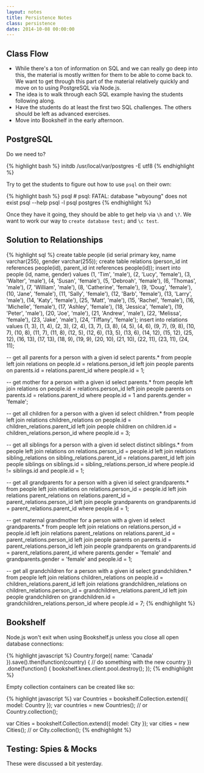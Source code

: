 ```yaml
---
layout: notes
title: Persistence Notes
class: persistence
date: 2014-10-08 00:00:00
---
```


## Class Flow

- While there's a ton of information on SQL and we can really go deep into
this, the material is mostly written for them to be able to come back to. We
want to get through this part of the material relatively quickly and move on
to using PostgreSQL via Node.js.
- The idea is to walk through each SQL example having the students following
along.
- Have the students do at least the first two SQL challenges. The others should
be left as advanced exercises.
- Move into Bookshelf in the early afternoon.

## PostgreSQL

Do we need to?

{% highlight bash %}
initdb /usr/local/var/postgres -E utf8
{% endhighlight %}

Try to get the students to figure out how to use `psql` on their own:

{% highlight bash %}
psql # psql: FATAL:  database "wbyoung" does not exist
psql --help
psql -l
psql postgres
{% endhighlight %}

Once they have it going, they should be able to get help via `\h` and `\?`. We
want to work our way to `create database test;` and `\c test`.

## Solution to Relationships

{% highlight sql %}
create table people (id serial primary key, name varchar(255), gender varchar(255));
create table relations (person_id int references people(id),  parent_id int references people(id));
insert into people (id, name, gender) values (1, 'Tim', 'male'), (2, 'Lucy', 'female'), (3, 'Walter', 'male'), (4, 'Susan', 'female'), (5, 'Debroah', 'female'), (6, 'Thomas', 'male'), (7, 'William', 'male'), (8, 'Catherine', 'female'), (9, 'Doug', 'female'), (10, 'Jane', 'female'), (11, 'Sally', 'female'), (12, 'Barb', 'female'), (13, 'Larry', 'male'), (14, 'Katy', 'female'), (25, 'Matt', 'male'), (15, 'Rachel', 'female'), (16, 'Michelle', 'female'), (17, 'Ashley', 'female'), (18, 'Jessica', 'female'), (19, 'Peter', 'male'), (20, 'Joe', 'male'), (21, 'Andrew', 'male'), (22, 'Melissa', 'female'), (23, 'Jake', 'male'), (24, 'Tiffany', 'female');
insert into relations values (1, 3), (1, 4), (2, 3), (2, 4), (3, 7), (3, 8), (4, 5), (4, 6), (9, 7), (9, 8), (10, 7), (10, 8), (11, 7), (11, 8), (12, 5), (12, 6), (13, 5), (13, 6), (14, 12), (15, 12), (25, 12), (16, 13), (17, 13), (18, 9), (19, 9), (20, 10), (21, 10), (22, 11), (23, 11), (24, 11);

-- get all parents for a person with a given id
select parents.*
from people
left join relations on people.id = relations.person_id
left join people parents on parents.id = relations.parent_id
where people.id = 1;

-- get mother for a person with a given id
select parents.*
from people
left join relations on people.id = relations.person_id
left join people parents on parents.id = relations.parent_id
where people.id = 1 and parents.gender = 'female';

-- get all children for a person with a given id
select children.*
from people
left join relations children_relations on people.id = children_relations.parent_id
left join people children on children.id = children_relations.person_id
where people.id = 3;

-- get all siblings for a person with a given id
select distinct siblings.*
from people
left join relations on relations.person_id = people.id
left join relations sibling_relations on sibling_relations.parent_id = relations.parent_id
left join people siblings on siblings.id = sibling_relations.person_id
where people.id != siblings.id and people.id = 1;

-- get all grandparents for a person with a given id
select grandparents.*
from people
left join relations on relations.person_id = people.id
left join relations parent_relations on relations.parent_id = parent_relations.person_id
left join people grandparents on grandparents.id = parent_relations.parent_id
where people.id = 1;

-- get maternal grandmother for a person with a given id
select grandparents.*
from people
left join relations on relations.person_id = people.id
left join relations parent_relations on relations.parent_id = parent_relations.person_id
left join people parents on parents.id = parent_relations.person_id
left join people grandparents on grandparents.id = parent_relations.parent_id
where parents.gender = 'female' and grandparents.gender = 'female' and people.id = 1;


-- get all grandchildren for a person with a given id
select grandchildren.*
from people
left join relations children_relations on people.id = children_relations.parent_id
left join relations grandchildren_relations on children_relations.person_id = grandchildren_relations.parent_id
left join people grandchildren on grandchildren.id = grandchildren_relations.person_id
where people.id = 7;
{% endhighlight %}

## Bookshelf

Node.js won't exit when using Bookshelf.js unless you close all open database
connections:

{% highlight javascript %}
Country.forge({ name: 'Canada' }).save().then(function(country) {
  // do something with the new country
})
.done(function() {
  bookshelf.knex.client.pool.destroy();
});
{% endhighlight %}


Empty collection containers can be created like so:

{% highlight javascript %}
var Countries = bookshelf.Collection.extend({
  model: Country
});
var countries = new Countries(); // or Country.collection();

var Cities = bookshelf.Collection.extend({
  model: City
});
var cities = new Cities(); // or City.collection();
{% endhighlight %}


## Testing: Spies & Mocks

These were discussed a bit yesterday.
